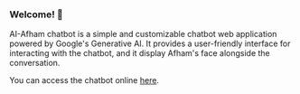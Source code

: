 ### Welcome! 👋

AI-Afham chatbot is a simple and customizable chatbot web application powered by Google's Generative AI. It provides a user-friendly interface for interacting with the chatbot, and it display Afham's face alongside the conversation.

You can access the chatbot online [here](https://ai-afham.netlify.app/).
